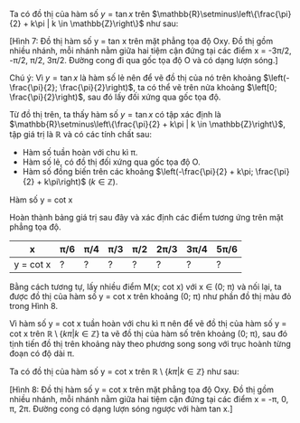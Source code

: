 Ta có đồ thị của hàm số $y = \tan x$ trên $\mathbb{R}\setminus\left\{\frac{\pi}{2} + k\pi | k \in \mathbb{Z}\right\}$ như sau:

[Hình 7: Đồ thị hàm số y = tan x trên mặt phẳng tọa độ Oxy. Đồ thị gồm nhiều nhánh, mỗi nhánh nằm giữa hai tiệm cận đứng tại các điểm x = -3π/2, -π/2, π/2, 3π/2. Đường cong đi qua gốc tọa độ O và có dạng lượn sóng.]

Chú ý: Vì $y = \tan x$ là hàm số lẻ nên để vẽ đồ thị của nó trên khoảng $\left(-\frac{\pi}{2}; \frac{\pi}{2}\right)$, ta có thể vẽ trên nửa khoảng $\left[0; \frac{\pi}{2}\right)$, sau đó lấy đối xứng qua gốc tọa độ.

Từ đồ thị trên, ta thấy hàm số $y = \tan x$ có tập xác định là $\mathbb{R}\setminus\left\{\frac{\pi}{2} + k\pi | k \in \mathbb{Z}\right\}$, tập giá trị là $\mathbb{R}$ và có các tính chất sau:

- Hàm số tuần hoàn với chu kì π.
- Hàm số lẻ, có đồ thị đối xứng qua gốc tọa độ O.
- Hàm số đồng biến trên các khoảng $\left(-\frac{\pi}{2} + k\pi; \frac{\pi}{2} + k\pi\right)$ $(k \in \mathbb{Z})$.

Hàm số y = cot x

Hoàn thành bảng giá trị sau đây và xác định các điểm tương ứng trên mặt phẳng tọa độ.

| x | π/6 | π/4 | π/3 | π/2 | 2π/3 | 3π/4 | 5π/6 |
|---|-----|-----|-----|-----|------|------|------|
| y = cot x | ? | ? | ? | ? | ? | ? | ? |

Bằng cách tương tự, lấy nhiều điểm M(x; cot x) với x ∈ (0; π) và nối lại, ta được đồ thị của hàm số y = cot x trên khoảng (0; π) như phần đồ thị màu đỏ trong Hình 8.

Vì hàm số y = cot x tuần hoàn với chu kì π nên để vẽ đồ thị của hàm số y = cot x trên $\mathbb{R}\setminus\{k\pi | k \in \mathbb{Z}\}$ ta vẽ đồ thị của hàm số trên khoảng (0; π), sau đó tịnh tiến đồ thị trên khoảng này theo phương song song với trục hoành từng đoạn có độ dài π.

Ta có đồ thị của hàm số y = cot x trên $\mathbb{R}\setminus\{k\pi | k \in \mathbb{Z}\}$ như sau:

[Hình 8: Đồ thị hàm số y = cot x trên mặt phẳng tọa độ Oxy. Đồ thị gồm nhiều nhánh, mỗi nhánh nằm giữa hai tiệm cận đứng tại các điểm x = -π, 0, π, 2π. Đường cong có dạng lượn sóng ngược với hàm tan x.]